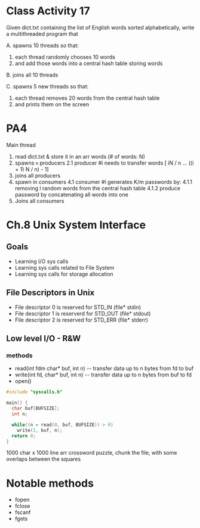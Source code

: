 # Class Activity 17
Given dict.txt containing the list of English words sorted alphabetically, write a multithreaded program that

A. spawns 10 threads so that:
  1. each thread randomly chooses 10 words
  2. and add those words into a central hash table storing words

B. joins all 10 threads

C. spawns 5 new threads so that:
  1. each thread removes 20 words from the central hash table
  2. and prints them on the screen


# PA4
Main thread
1. read dict.txt & store it in an arr words (# of words: N)
2. spawns `n` producers
  2.1 producer #i needs to transfer words [ iN / n ... ((i + 1) N / n) - 1]
3. joins all producers
4. spawn in consumers
  4.1 consumer #i generates K/m passwords by:
    4.1.1 removing l random words from the central hash table
    4.1.2 produce password by concatenating all words into one 
5. Joins all consumers

# Ch.8 Unix System Interface
## Goals
* Learning I/O sys calls
* Learning sys calls related to File System
* Learning sys calls for storage allocation

## File Descriptors in Unix
* File descriptor 0 is reserved for STD_IN (file* stdin)
* File descriptor 1 is reserverd for STD_OUT (file* stdout)
* File descriptor 2 is reserved for STD_ERR (file* stderr)

## Low level I/O - R&W
### methods
* read(int fdm char* buf, int n) -- transfer data up to n bytes from fd to buf
* write(int fd, char* buf, int n) -- transfer data up to n bytes from buf to fd
* open()

```c
#include "syscalls.h"

main() {
  char buf[BUFSIZE];
  int n;

  while((n = read(0, buf, BUFSIZE)) > 0)
    write(1, buf, n);
  return 0;
}
```

1000 char x 1000 line arr
crossword puzzle, chunk the file, with some overlaps between the squares

# Notable methods
* fopen
* fclose
* fscanf
* fgets

